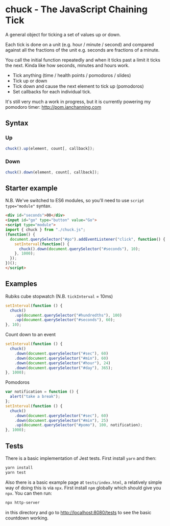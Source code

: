 # chuck - The JavaScript Chaining Tick

A general object for ticking a set of values up or down.

Each tick is done on a unit (e.g. hour / minute / second) and compared against all the fractions of the unit e.g. seconds are fractions of a minute.

You call the initial function repeatedly and when it ticks past a limit it ticks the next. Kinda like how seconds, minutes and hours work.

- Tick anything (time / health points / pomodoros / slides)
- Tick up or down
- Tick down and cause the next element to tick up (pomodoros)
- Set callbacks for each individual tick.

It's still very much a work in progress, but it is currently powering my pomodoro timer: http://pom.ianchanning.com

## Syntax

### Up

```javascript
chuck().up(element, count[, callback]);
```

### Down

```javascript
chuck().down(element, count[, callback]);
```

## Starter example

N.B. We've switched to ES6 modules, so you'll need to use `script type="module"` syntax.

```html
<div id="seconds">00</div>
<input id="go" type="button" value="Go">
<script type="module">
import { chuck } from "./chuck.js";
(function() {
  document.querySelector("#go").addEventListener("click", function() {
    setInterval(function() {
      chuck().down(document.querySelector("#seconds"), 10);
    }, 1000);
  });
})();
</script>
```

## Examples

Rubiks cube stopwatch (N.B. `tickInterval` = 10ms)

```javascript
setInterval(function () {
  chuck()
    .up(document.querySelector("#hundredths"), 100)
    .up(document.querySelector("#seconds"), 60);
}, 10);
```

Count down to an event

```javascript
setInterval(function () {
  chuck()
    .down(document.querySelector("#sec"), 60)
    .down(document.querySelector("#min"), 60)
    .down(document.querySelector("#hour"), 24)
    .down(document.querySelector("#day"), 365);
}, 1000);
```

Pomodoros

```javascript
var notification = function () {
  alert("take a break");
};
setInterval(function () {
  chuck()
    .down(document.querySelector("#sec"), 60)
    .down(document.querySelector("#min"), 25)
    .up(document.querySelector("#pomo"), 100, notification);
}, 1000);
```

## Tests

There is a basic implementation of Jest tests. First install `yarn` and then:

```bash
yarn install
yarn test
```

Also there is a basic example page at `tests/index.html`, a relatively simple way of doing this is via `npx`. First install `npm` globally which should give you `npx`. You can then run:

```bash
npx http-server
```

in this directory and go to <http://localhost:8080/tests> to see the basic countdown working.
